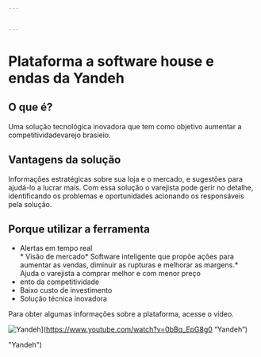 ```yaml
---


---
```


<h1 id=" plataforma-ivendas-da-yandeh">Plataforma a software house e endas da Yandeh</h1>
<h2 id="o-que-é">O que é?</h2>
<p>Uma solução tecnológica inovadora que tem como objetivo aumentar a competitividadevarejo brasieio.</p>
<h2 id="vantagens-da-solução">Vantagens da solução</h2>
<p>
Informações estratégicas sobre sua loja e o mercado, e sugestões para ajudá-lo a lucrar mais. Com essa solução o varejista pode gerir no detalhe, identificando os problemas e oportunidades acionando os responsáveis pela solução.</p>
<h2 id="poretilaraque-utilizar-a-ferramenta">Porque utilizar a ferramenta</h2>
<ul>
<li>Alertas em tempo real</li>
* Visão de mercado* Software inteligente que propõe ações para aumentar as vendas, diminuir as rupturas e melhorar as margens.* Ajuda o varejista a comprar melhor e com menor preço
<li>ento da competitividade</li>
<li>Baixo custo de investimento</li>
<li>Solução técnica inovadora</li>
</ul>
<p>Para obter algumas informações sobre a plataforma, acesse o vídeo.
</p><p><img src="
![Yandeh](https://i.imgur.com/OI5Y2Ay.png" alt="Yandeh">](<a href=")](https://www.youtube.com/watch?v=0bBq_EpG8g0">https://www.youtube.com/watch?v=0bBq_EpG8g0</a> “Yandeh”)</p> "Yandeh")

<!--stackedit_data:
eyJoaXN0b3J5IjpbLTgxMDgxMzY1NywzMTMyMTAzNjddfQ==
-->